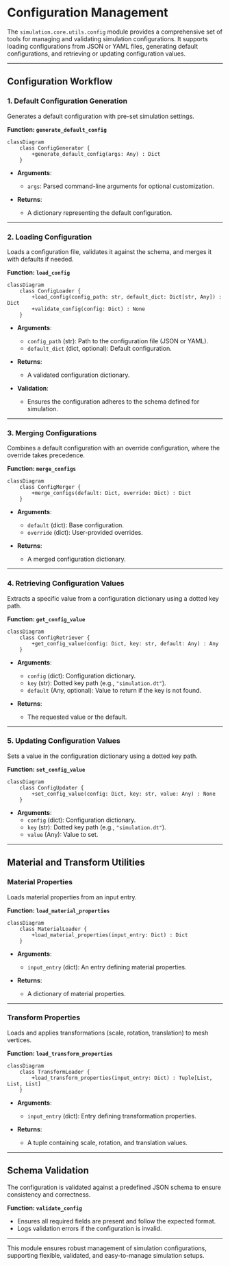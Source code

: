 # Configuration Management

The `simulation.core.utils.config` module provides a comprehensive set of tools for managing and validating simulation configurations. It supports loading configurations from JSON or YAML files, generating default configurations, and retrieving or updating configuration values.

---

## **Configuration Workflow**

### 1. **Default Configuration Generation**

Generates a default configuration with pre-set simulation settings.

**Function: `generate_default_config`**
```mermaid
classDiagram
    class ConfigGenerator {
        +generate_default_config(args: Any) : Dict
    }
```
- **Arguments**:
  - `args`: Parsed command-line arguments for optional customization.

- **Returns**:
  - A dictionary representing the default configuration.

---

### 2. **Loading Configuration**

Loads a configuration file, validates it against the schema, and merges it with defaults if needed.

**Function: `load_config`**
```mermaid
classDiagram
    class ConfigLoader {
        +load_config(config_path: str, default_dict: Dict[str, Any]) : Dict
        +validate_config(config: Dict) : None
    }
```
- **Arguments**:
  - `config_path` (str): Path to the configuration file (JSON or YAML).
  - `default_dict` (dict, optional): Default configuration.

- **Returns**:
  - A validated configuration dictionary.

- **Validation**:
  - Ensures the configuration adheres to the schema defined for simulation.

---

### 3. **Merging Configurations**

Combines a default configuration with an override configuration, where the override takes precedence.

**Function: `merge_configs`**
```mermaid
classDiagram
    class ConfigMerger {
        +merge_configs(default: Dict, override: Dict) : Dict
    }
```
- **Arguments**:
  - `default` (dict): Base configuration.
  - `override` (dict): User-provided overrides.

- **Returns**:
  - A merged configuration dictionary.

---

### 4. **Retrieving Configuration Values**

Extracts a specific value from a configuration dictionary using a dotted key path.

**Function: `get_config_value`**
```mermaid
classDiagram
    class ConfigRetriever {
        +get_config_value(config: Dict, key: str, default: Any) : Any
    }
```
- **Arguments**:
  - `config` (dict): Configuration dictionary.
  - `key` (str): Dotted key path (e.g., `"simulation.dt"`).
  - `default` (Any, optional): Value to return if the key is not found.

- **Returns**:
  - The requested value or the default.

---

### 5. **Updating Configuration Values**

Sets a value in the configuration dictionary using a dotted key path.

**Function: `set_config_value`**
```mermaid
classDiagram
    class ConfigUpdater {
        +set_config_value(config: Dict, key: str, value: Any) : None
    }
```
- **Arguments**:
  - `config` (dict): Configuration dictionary.
  - `key` (str): Dotted key path (e.g., `"simulation.dt"`).
  - `value` (Any): Value to set.

---

## **Material and Transform Utilities**

### **Material Properties**

Loads material properties from an input entry.

**Function: `load_material_properties`**
```mermaid
classDiagram
    class MaterialLoader {
        +load_material_properties(input_entry: Dict) : Dict
    }
```
- **Arguments**:
  - `input_entry` (dict): An entry defining material properties.

- **Returns**:
  - A dictionary of material properties.

---

### **Transform Properties**

Loads and applies transformations (scale, rotation, translation) to mesh vertices.

**Function: `load_transform_properties`**
```mermaid
classDiagram
    class TransformLoader {
        +load_transform_properties(input_entry: Dict) : Tuple[List, List, List]
    }
```
- **Arguments**:
  - `input_entry` (dict): Entry defining transformation properties.

- **Returns**:
  - A tuple containing scale, rotation, and translation values.

---

## **Schema Validation**

The configuration is validated against a predefined JSON schema to ensure consistency and correctness.

**Function: `validate_config`**
- Ensures all required fields are present and follow the expected format.
- Logs validation errors if the configuration is invalid.

---

This module ensures robust management of simulation configurations, supporting flexible, validated, and easy-to-manage simulation setups.
